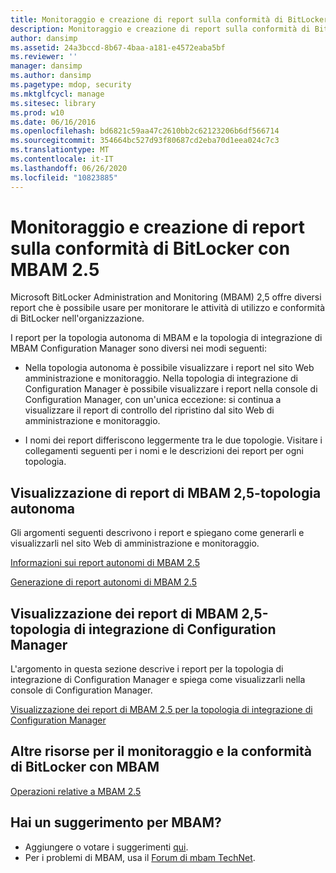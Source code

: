 ```yaml
---
title: Monitoraggio e creazione di report sulla conformità di BitLocker con MBAM 2.5
description: Monitoraggio e creazione di report sulla conformità di BitLocker con MBAM 2.5
author: dansimp
ms.assetid: 24a3bccd-8b67-4baa-a181-e4572eaba5bf
ms.reviewer: ''
manager: dansimp
ms.author: dansimp
ms.pagetype: mdop, security
ms.mktglfcycl: manage
ms.sitesec: library
ms.prod: w10
ms.date: 06/16/2016
ms.openlocfilehash: bd6821c59aa47c2610bb2c62123206b6df566714
ms.sourcegitcommit: 354664bc527d93f80687cd2eba70d1eea024c7c3
ms.translationtype: MT
ms.contentlocale: it-IT
ms.lasthandoff: 06/26/2020
ms.locfileid: "10823885"
---
```

# Monitoraggio e creazione di report sulla conformità di BitLocker con MBAM 2.5


Microsoft BitLocker Administration and Monitoring (MBAM) 2,5 offre diversi report che è possibile usare per monitorare le attività di utilizzo e conformità di BitLocker nell'organizzazione.

I report per la topologia autonoma di MBAM e la topologia di integrazione di MBAM Configuration Manager sono diversi nei modi seguenti:

-   Nella topologia autonoma è possibile visualizzare i report nel sito Web amministrazione e monitoraggio. Nella topologia di integrazione di Configuration Manager è possibile visualizzare i report nella console di Configuration Manager, con un'unica eccezione: si continua a visualizzare il report di controllo del ripristino dal sito Web di amministrazione e monitoraggio.

-   I nomi dei report differiscono leggermente tra le due topologie. Visitare i collegamenti seguenti per i nomi e le descrizioni dei report per ogni topologia.

## <a href="" id="viewing-mbam-2-5-reports---stand-alone-topology"></a>Visualizzazione di report di MBAM 2,5-topologia autonoma


Gli argomenti seguenti descrivono i report e spiegano come generarli e visualizzarli nel sito Web di amministrazione e monitoraggio.

[Informazioni sui report autonomi di MBAM 2.5](understanding-mbam-25-stand-alone-reports.md)

[Generazione di report autonomi di MBAM 2.5](generating-mbam-25-stand-alone-reports.md)

## <a href="" id="viewing-mbam-2-5-reports---configuration-manager-integration-topology"></a>Visualizzazione dei report di MBAM 2,5-topologia di integrazione di Configuration Manager


L'argomento in questa sezione descrive i report per la topologia di integrazione di Configuration Manager e spiega come visualizzarli nella console di Configuration Manager.

[Visualizzazione dei report di MBAM 2.5 per la topologia di integrazione di Configuration Manager](viewing-mbam-25-reports-for-the-configuration-manager-integration-topology.md)

## Altre risorse per il monitoraggio e la conformità di BitLocker con MBAM


[Operazioni relative a MBAM 2.5](operations-for-mbam-25.md)

## Hai un suggerimento per MBAM?
- Aggiungere o votare i suggerimenti [qui](http://mbam.uservoice.com/forums/268571-microsoft-bitlocker-administration-and-monitoring). 
- Per i problemi di MBAM, usa il [Forum di mbam TechNet](https://social.technet.microsoft.com/Forums/home?forum=mdopmbam).

 

 





